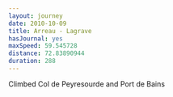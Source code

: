 ```yaml
---
layout: journey
date: 2010-10-09
title: Arreau - Lagrave
hasJournal: yes
maxSpeed: 59.545728
distance: 72.83890944
duration: 288
---
```

Climbed Col de Peyresourde and Port de Bains